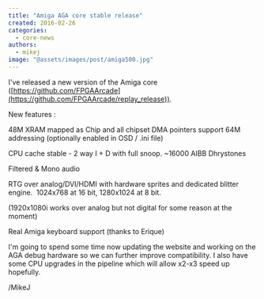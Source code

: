 ```yaml
---
title: "Amiga AGA core stable release"
created: 2016-02-26
categories: 
  - core-news
authors: 
  - mikej
image: "@assets/images/post/amiga500.jpg"
---
```


I've released a new version of the Amiga core ([https://github.com/FPGAArcade](https://github.com/FPGAArcade/replay_release)).

New features :

48M XRAM mapped as Chip and all chipset DMA pointers support 64M addressing (optionally enabled in OSD / .ini file)

CPU cache stable - 2 way I + D with full snoop. ~16000 AIBB Dhrystones

Filtered & Mono audio

RTG over analog/DVI/HDMI with hardware sprites and dedicated blitter engine.  1024x768 at 16 bit, 1280x1024 at 8 bit.

(1920x1080i works over analog but not digital for some reason at the moment)

Real Amiga keyboard support (thanks to Erique)

I'm going to spend some time now updating the website and working on the AGA debug hardware so we can further improve compatibility. I also have some CPU upgrades in the pipeline which will allow x2-x3 speed up hopefully.

/MikeJ
